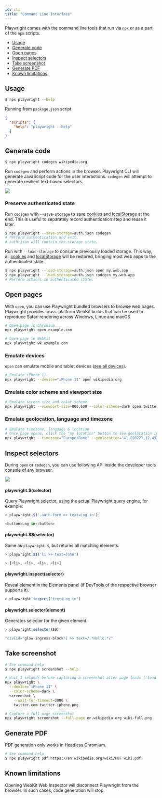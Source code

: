 ```yaml
---
id: cli
title: "Command Line Interface"
---
```


Playwright comes with the command line tools that run via `npx` or as a part of the `npm` scripts.

- [Usage](#usage)
- [Generate code](#generate-code)
- [Open pages](#open-pages)
- [Inspect selectors](#inspect-selectors)
- [Take screenshot](#take-screenshot)
- [Generate PDF](#generate-pdf)
- [Known limitations](#known-limitations)

## Usage

```sh
$ npx playwright --help
```

Running from `package.json` script

```json
{
  "scripts": {
    "help": "playwright --help"
  }
}
```

## Generate code

```sh
$ npx playwright codegen wikipedia.org
```

Run `codegen` and perform actions in the browser. Playwright CLI will generate JavaScript code for the user interactions. `codegen` will attempt to generate resilient text-based selectors.

<img src="https://user-images.githubusercontent.com/284612/92536033-7e7ebe00-f1ed-11ea-9e1a-7cbd912e3391.gif"></img>

### Preserve authenticated state

Run `codegen` with `--save-storage` to save [cookies](https://developer.mozilla.org/en-US/docs/Web/HTTP/Cookies) and [localStorage](https://developer.mozilla.org/en-US/docs/Web/API/Window/localStorage) at the end. This is useful to separately record authentication step and reuse it later.

```sh
$ npx playwright --save-storage=auth.json codegen
# Perform authentication and exit.
# auth.json will contain the storage state.
```

Run with `--load-storage` to consume previously loaded storage. This way, all [cookies](https://developer.mozilla.org/en-US/docs/Web/HTTP/Cookies) and [localStorage](https://developer.mozilla.org/en-US/docs/Web/API/Window/localStorage) will be restored, bringing most web apps to the authenticated state.

```sh
$ npx playwright --load-storage=auth.json open my.web.app
$ npx playwright --load-storage=auth.json codegen my.web.app
# Perform actions in authenticated state.
```

## Open pages

With `open`, you can use Playwright bundled browsers to browse web pages. Playwright provides cross-platform WebKit builds that can be used to reproduce Safari rendering across Windows, Linux and macOS.

```sh
# Open page in Chromium
npx playwright open example.com
```

```sh
# Open page in WebKit
npx playwright wk example.com
```

### Emulate devices

`open` can emulate mobile and tablet devices ([see all devices](https://github.com/microsoft/playwright/blob/master/src/server/deviceDescriptors.ts)).

```sh
# Emulate iPhone 11.
npx playwright --device="iPhone 11" open wikipedia.org
```

### Emulate color scheme and viewport size

```sh
# Emulate screen size and color scheme.
npx playwright --viewport-size=800,600 --color-scheme=dark open twitter.com
```

### Emulate geolocation, language and timezone

```sh
# Emulate timezone, language & location
# Once page opens, click the "my location" button to see geolocation in action
npx playwright --timezone="Europe/Rome" --geolocation="41.890221,12.492348" --lang="it-IT" open maps.google.com
```

## Inspect selectors

During `open` or `codegen`, you can use following API inside the developer tools console of any browser.

<img src="https://user-images.githubusercontent.com/284612/92536317-37dd9380-f1ee-11ea-875d-daf1b206dd56.png"></img>

#### playwright.$(selector)

Query Playwright selector, using the actual Playwright query engine, for example:

```js
> playwright.$('.auth-form >> text=Log in');

<button>Log in</button>
```

#### playwright.$$(selector)

Same as `playwright.$`, but returns all matching elements.

```js
> playwright.$$('li >> text=John')

> [<li>, <li>, <li>, <li>]
```

#### playwright.inspect(selector)

Reveal element in the Elements panel (if DevTools of the respective browser supports it).

```js
> playwright.inspect('text=Log in')
```

#### playwright.selector(element)

Generates selector for the given element.

```js
> playwright.selector($0)

"div[id="glow-ingress-block"] >> text=/.*Hello.*/"
```

## Take screenshot

```sh
# See command help
$ npx playwright screenshot --help
```

```sh
# Wait 3 seconds before capturing a screenshot after page loads ('load' event fires)
npx playwright \
  --device="iPhone 11" \
  --color-scheme=dark \
  screenshot \
    --wait-for-timeout=3000 \
    twitter.com twitter-iphone.png
```

```sh
# Capture a full page screenshot
npx playwright screenshot --full-page en.wikipedia.org wiki-full.png
```

## Generate PDF

PDF generation only works in Headless Chromium.

```sh
# See command help
$ npx playwright pdf https://en.wikipedia.org/wiki/PDF wiki.pdf
```

## Known limitations

Opening WebKit Web Inspector will disconnect Playwright from the browser. In such cases, code generation will stop.

[Accessibility]: ./api/class-accessibility.md "Accessibility"
[Browser]: ./api/class-browser.md "Browser"
[BrowserContext]: ./api/class-browsercontext.md "BrowserContext"
[BrowserServer]: ./api/class-browserserver.md "BrowserServer"
[BrowserType]: ./api/class-browsertype.md "BrowserType"
[CDPSession]: ./api/class-cdpsession.md "CDPSession"
[ChromiumBrowser]: ./api/class-chromiumbrowser.md "ChromiumBrowser"
[ChromiumBrowserContext]: ./api/class-chromiumbrowsercontext.md "ChromiumBrowserContext"
[ChromiumCoverage]: ./api/class-chromiumcoverage.md "ChromiumCoverage"
[ConsoleMessage]: ./api/class-consolemessage.md "ConsoleMessage"
[Dialog]: ./api/class-dialog.md "Dialog"
[Download]: ./api/class-download.md "Download"
[ElementHandle]: ./api/class-elementhandle.md "ElementHandle"
[FileChooser]: ./api/class-filechooser.md "FileChooser"
[FirefoxBrowser]: ./api/class-firefoxbrowser.md "FirefoxBrowser"
[Frame]: ./api/class-frame.md "Frame"
[JSHandle]: ./api/class-jshandle.md "JSHandle"
[Keyboard]: ./api/class-keyboard.md "Keyboard"
[Logger]: ./api/class-logger.md "Logger"
[Mouse]: ./api/class-mouse.md "Mouse"
[Page]: ./api/class-page.md "Page"
[Playwright]: ./api/class-playwright.md "Playwright"
[Request]: ./api/class-request.md "Request"
[Response]: ./api/class-response.md "Response"
[Route]: ./api/class-route.md "Route"
[Selectors]: ./api/class-selectors.md "Selectors"
[TimeoutError]: ./api/class-timeouterror.md "TimeoutError"
[Touchscreen]: ./api/class-touchscreen.md "Touchscreen"
[Video]: ./api/class-video.md "Video"
[WebKitBrowser]: ./api/class-webkitbrowser.md "WebKitBrowser"
[WebSocket]: ./api/class-websocket.md "WebSocket"
[Worker]: ./api/class-worker.md "Worker"
[Array]: https://developer.mozilla.org/en-US/docs/Web/JavaScript/Reference/Global_Objects/Array "Array"
[Buffer]: https://nodejs.org/api/buffer.html#buffer_class_buffer "Buffer"
[ChildProcess]: https://nodejs.org/api/child_process.html "ChildProcess"
[Element]: https://developer.mozilla.org/en-US/docs/Web/API/element "Element"
[Error]: https://nodejs.org/api/errors.html#errors_class_error "Error"
[Evaluation Argument]: ./core-concepts.md#evaluationargument "Evaluation Argument"
[Map]: https://developer.mozilla.org/en-US/docs/Web/JavaScript/Reference/Global_Objects/Map "Map"
[Object]: https://developer.mozilla.org/en-US/docs/Web/JavaScript/Reference/Global_Objects/Object "Object"
[Promise]: https://developer.mozilla.org/en-US/docs/Web/JavaScript/Reference/Global_Objects/Promise "Promise"
[RegExp]: https://developer.mozilla.org/en-US/docs/Web/JavaScript/Reference/Global_Objects/RegExp "RegExp"
[Serializable]: https://developer.mozilla.org/en-US/docs/Web/JavaScript/Reference/Global_Objects/JSON/stringify#Description "Serializable"
[UIEvent.detail]: https://developer.mozilla.org/en-US/docs/Web/API/UIEvent/detail "UIEvent.detail"
[URL]: https://nodejs.org/api/url.html "URL"
[USKeyboardLayout]: ../src/usKeyboardLayout.ts "USKeyboardLayout"
[UnixTime]: https://en.wikipedia.org/wiki/Unix_time "Unix Time"
[boolean]: https://developer.mozilla.org/en-US/docs/Web/JavaScript/Data_structures#Boolean_type "Boolean"
[function]: https://developer.mozilla.org/en-US/docs/Web/JavaScript/Reference/Global_Objects/Function "Function"
[iterator]: https://developer.mozilla.org/en-US/docs/Web/JavaScript/Reference/Iteration_protocols "Iterator"
[null]: https://developer.mozilla.org/en-US/docs/Web/JavaScript/Reference/Global_Objects/null "null"
[number]: https://developer.mozilla.org/en-US/docs/Web/JavaScript/Data_structures#Number_type "Number"
[origin]: https://developer.mozilla.org/en-US/docs/Glossary/Origin "Origin"
[selector]: https://developer.mozilla.org/en-US/docs/Web/CSS/CSS_Selectors "selector"
[Readable]: https://nodejs.org/api/stream.html#stream_class_stream_readable "Readable"
[string]: https://developer.mozilla.org/en-US/docs/Web/JavaScript/Data_structures#String_type "string"
[xpath]: https://developer.mozilla.org/en-US/docs/Web/XPath "xpath"
